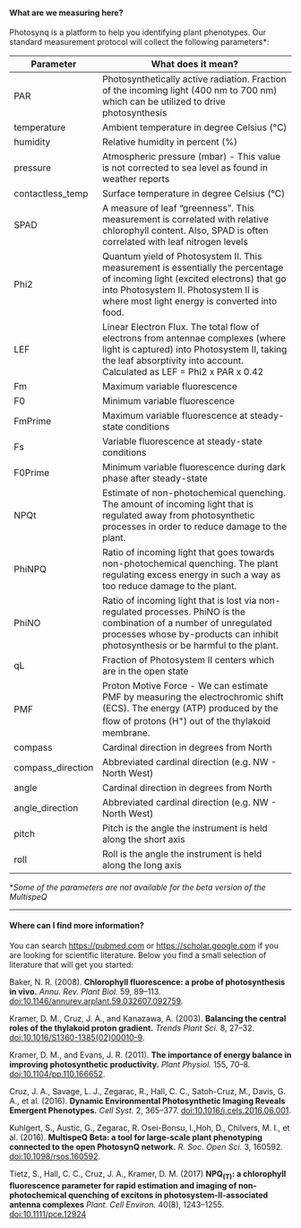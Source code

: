 #### What are we measuring here?
Photosynq is a platform to help you identifying plant phenotypes. Our standard measurement protocol will collect the following parameters*:

| Parameter | What does it mean? |
| ---------- | ------- |
| PAR | Photosynthetically active radiation. Fraction of the incoming light (400 nm to 700 nm) which can be utilized to drive photosynthesis|
|temperature| Ambient temperature in degree Celsius (°C)|
|humidity| Relative humidity in percent (%)|
|pressure| Atmospheric pressure (mbar) - This value is not corrected to sea level as found in weather reports|
|contactless_temp|Surface temperature in degree Celsius (°C)|
|SPAD | A measure of leaf “greenness”. This measurement is correlated with relative chlorophyll content. Also, SPAD is often correlated with leaf nitrogen levels|
|Phi2 |Quantum yield of Photosystem II. This measurement is essentially the percentage of incoming light (excited electrons) that go into Photosystem II. Photosystem II is where most light energy is converted into food.|
|LEF|Linear Electron Flux. The total flow of electrons from antennae complexes (where light is captured) into Photosystem II, taking the leaf absorptivity into account. Calculated as LEF = Phi2 x PAR x 0.42|
|Fm|Maximum variable fluorescence|
|F0|Minimum variable fluorescence|
|FmPrime|Maximum variable fluorescence at steady-state conditions|
|Fs|Variable fluorescence at steady-state conditions|
|F0Prime|Minimum variable fluorescence during dark phase after steady-state|
|NPQt | Estimate of non-photochemical quenching. The amount of incoming light that is regulated away from photosynthetic processes in order to reduce damage to the plant.|
|PhiNPQ|Ratio of incoming light that goes towards non-photochemical quenching. The plant regulating excess energy in such a way as too reduce damage to the plant.|
|PhiNO|Ratio of incoming light that is lost via non-regulated processes. PhiNO is the combination of a number of unregulated processes whose by-products can inhibit photosynthesis or be harmful to the plant.|
|qL|Fraction of Photosystem II centers which are in the open state|
|PMF| Proton Motive Force - We can estimate PMF by measuring the electrochromic shift (ECS). The energy (ATP) produced by the flow of protons (H<sup>+</sup>) out of the thylakoid membrane.|
|compass|Cardinal direction in degrees from North|
|compass_direction|Abbreviated cardinal direction (e.g. NW - North West)|
|angle|Cardinal direction in degrees from North|
|angle_direction|Abbreviated cardinal direction (e.g. NW - North West)|
|pitch|Pitch is the angle the instrument is held along the short axis|
|roll|Roll is the angle the instrument is held along the long axis|

\**Some of the parameters are not available for the beta version of the MultispeQ*

***

#### Where can I find more information?
You can search <https://pubmed.com> or <https://scholar.google.com> if you are looking for scientific literature. Below you find a small selection of literature that will get you started:

Baker, N. R. (2008). **Chlorophyll fluorescence: a probe of photosynthesis in vivo.** *Annu. Rev. Plant Biol.* 59, 89–113. [doi:10.1146/annurev.arplant.59.032607.092759].

Kramer, D. M., Cruz, J. A., and Kanazawa, A. (2003). **Balancing the central roles of the thylakoid proton gradient.** *Trends Plant Sci.* 8, 27–32. [doi:10.1016/S1360-1385(02)00010-9].

Kramer, D. M., and Evans, J. R. (2011). **The importance of energy balance in improving photosynthetic productivity.** *Plant Physiol.* 155, 70–8. [doi:10.1104/pp.110.166652].

Cruz, J. A., Savage, L. J., Zegarac, R., Hall, C. C., Satoh-Cruz, M., Davis, G. A., et al. (2016). **Dynamic Environmental Photosynthetic Imaging Reveals Emergent Phenotypes.** *Cell Syst.* 2, 365–377. [doi:10.1016/j.cels.2016.06.001].

Kuhlgert, S., Austic, G., Zegarac, R. Osei-Bonsu, I.,Hoh, D., Chilvers, M. I., et al. (2016). **MultispeQ Beta: a tool for large-scale plant phenotyping connected to the open PhotosynQ network.** *R. Soc. Open Sci.* 3, 160592. [doi:10.1098/rsos.160592].

Tietz, S., Hall, C. C., Cruz, J. A., Kramer, D. M. (2017) **NPQ<sub>(T)</sub>: a chlorophyll fluorescence parameter for rapid estimation and imaging of non-photochemical quenching of excitons in photosystem-II-associated antenna complexes** *Plant. Cell Environ.* 40(8), 1243–1255. [doi:10.1111/pce.12924]

[doi:10.1146/annurev.arplant.59.032607.092759]: https://dx.doi.org/10.1146/annurev.arplant.59.032607.092759

[doi:10.1016/S1360-1385(02)00010-9]: https://dx.doi.org/10.1016/S1360-1385(02)00010-9

[doi:10.1104/pp.110.166652]: https://dx.doi.org/10.1104/pp.110.166652

[doi:10.1016/j.cels.2016.06.001]: https://dx.doi.org/10.1016/j.cels.2016.06.001

[doi:10.1098/rsos.160592]: https://dx.doi.org/10.1098/rsos.160592

[doi:10.1111/pce.12924]: https://dx.doi.org/10.1111/pce.12924
